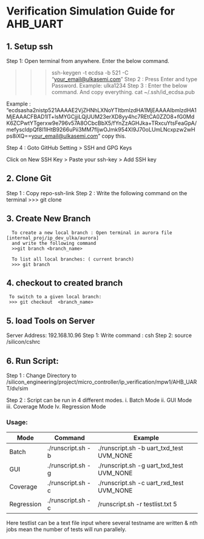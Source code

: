 # Verification Simulation Guide for AHB_UART


## 1. Setup ssh

 Step 1: Open terminal from anywhere. Enter the below command.
 >>> ssh-keygen -t ecdsa -b 521 -C “your_email@ulkasemi.com”
 Step 2 :  Press Enter and type Password. 
           Example: ulka1234
Step 3 : Enter the below command. And copy everything.
>>> cat ~/.ssh/id_ecdsa.pub

Example : 
“ecdsasha2nistp521AAAAE2VjZHNhLXNoYTItbmlzdHA1MjEAAAAIbmlzdHA1MjEAAACFBAD1lT+lsMYGCjjiLQjUUM23erXD8yy4hc7REtCA0ZZO8+fG0MdK6ZCPwtYTgerxw9e796v57A8OCbcBbX5/fYnZzAGHJka+TRxcuYtsFeaGpA/mefyscldpQf8I1lHtB9266uPii3MM7fIjwOJmk954XI9J70oLUmLNcxpzw2wHps8iXQ==your_email@ulkasemi.com”  copy this.

Step 4 : Goto GitHub Setting > SSH and GPG Keys 

Click on New SSH Key > Paste your ssh-key > Add SSH key

## 2. Clone Git

Step 1 : Copy repo-ssh-link 
Step 2 :  Write the following command on the terminal
             >>> git clone <repo-ssh-link>


## 3. Create New Branch
      To create a new local branch : Open terminal in aurora file [internal_proj/ip_dev_ulka/aurora]                                                   
      and write the following command
      >>git branch <branch_name>
     
      To list all local branches: ( current branch)
      >>> git branch

## 4. checkout to created branch
     To switch to a given local branch:
     >>> git checkout  <branch_name>
     
## 5. load Tools on Server

 Server Address: 192.168.10.96
 Step 1: Write command : csh 
 Step 2: source /silicon/cshrc
 
## 6. Run Script: 

Step 1 : Change Directory to /silicon_engineering/project/micro_controller/ip_verification/mpw1/AHB_UART/dv/sim

Step 2 : Script can be run in 4 different modes. 
 i.  Batch Mode
 ii. GUI Mode
 iii. Coverage Mode
 Iv. Regression Mode
 
### Usage:

| Mode | Command                                              | Example |
|------|------------------------------------------------------|---------|
| Batch      | ./runscript.sh -b  <testname> <verbosity>      | ./runscript.sh -b  uart_txd_test  UVM_NONE |
| GUI        | ./runscript.sh -g  <testname> <verbosity>        | ./runscript.sh -g  uart_txd_test  UVM_NONE |
| Coverage   | ./runscript.sh -c  <testname> <verbosity>   | ./runscript.sh -c  uart_rxd_test  UVM_NONE |
| Regression | ./runscript.sh -c  <testname> <verbosity> | /runscript.sh -r testlist.txt 5 |
    
Here testlist can be a text file input where several testname are written
& nth jobs mean the number of tests will run parallely. 


